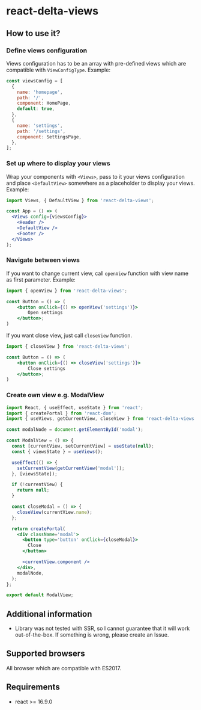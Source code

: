 # react-delta-views

## How to use it?

### Define views configuration

Views configuration has to be an array with pre-defined views which are compatible with `ViewConfigType`. Example:

```js
const viewsConfig = [
  {
    name: 'homepage',
    path: '/',
    component: HomePage,
    default: true,
  },
  {
    name: 'settings',
    path: '/settings',
    component: SettingsPage,
  },
];
```

### Set up where to display your views

Wrap your components with `<Views>`, pass to it your views configuration and place `<DefaultView>` somewhere as a placeholder to display your views. Example:

```jsx
import Views, { DefaultView } from 'react-delta-views';

const App = () => (
  <Views config={viewsConfig}>
    <Header />
    <DefaultView />
    <Footer />
  </Views>
);
```

### Navigate between views

If you want to change current view, call `openView` function with view name as first parameter. Example:

```jsx
import { openView } from 'react-delta-views';

const Button = () => (
    <button onClick={() => openView('settings')}>
        Open settings
    </button>;
)
```

If you want close view, just call `closeView` function.

```jsx
import { closeView } from 'react-delta-views';

const Button = () => (
    <button onClick={() => closeView('settings')}>
        Close settings
    </button>;
)
```

### Create own view e.g. ModalView

```jsx
import React, { useEffect, useState } from 'react';
import { createPortal } from 'react-dom';
import { useViews, getCurrentView, closeView } from 'react-delta-views';

const modalNode = document.getElementById('modal');

const ModalView = () => {
  const [currentView, setCurrentView] = useState(null);
  const { viewsState } = useViews();

  useEffect(() => {
    setCurrentView(getCurrentView('modal'));
  }, [viewsState]);

  if (!currentView) {
    return null;
  }

  const closeModal = () => {
    closeView(currentView.name);
  };

  return createPortal(
    <div className='modal'>
      <button type='button' onClick={closeModal}>
        Close
      </button>

      <currentView.component />
    </div>,
    modalNode,
  );
};

export default ModalView;
```

## Additional information

- Library was not tested with SSR, so I cannot guarantee that it will work out-of-the-box. If something is wrong, please create an Issue.

## Supported browsers

All browser which are compatible with ES2017.

## Requirements

- react >= 16.9.0
